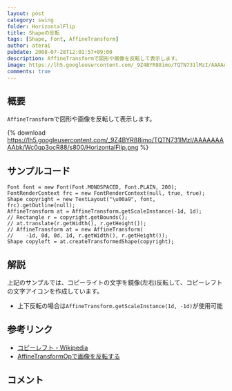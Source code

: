 ```yaml
---
layout: post
category: swing
folder: HorizontalFlip
title: Shapeの反転
tags: [Shape, Font, AffineTransform]
author: aterai
pubdate: 2008-07-28T12:01:57+09:00
description: AffineTransformで図形や画像を反転して表示します。
image: https://lh5.googleusercontent.com/_9Z4BYR88imo/TQTN731lMzI/AAAAAAAAAbk/Wc0qp3ocR88/s800/HorizontalFlip.png
comments: true
---
```

## 概要
`AffineTransform`で図形や画像を反転して表示します。

{% download https://lh5.googleusercontent.com/_9Z4BYR88imo/TQTN731lMzI/AAAAAAAAAbk/Wc0qp3ocR88/s800/HorizontalFlip.png %}

## サンプルコード
<pre class="prettyprint"><code>Font font = new Font(Font.MONOSPACED, Font.PLAIN, 200);
FontRenderContext frc = new FontRenderContext(null, true, true);
Shape copyright = new TextLayout("\u00a9", font, frc).getOutline(null);
AffineTransform at = AffineTransform.getScaleInstance(-1d, 1d);
// Rectangle r = copyright.getBounds();
// at.translate(r.getWidth(), r.getHeight());
// AffineTransform at = new AffineTransform(
//    -1d, 0d, 0d, 1d, r.getWidth(), r.getHeight());
Shape copyleft = at.createTransformedShape(copyright);
</code></pre>

## 解説
上記のサンプルでは、コピーライトの文字を鏡像(左右)反転して、コピーレフトの文字アイコンを作成しています。

- 上下反転の場合は`AffineTransform.getScaleInstance(1d, -1d)`が使用可能

<!-- dummy comment line for breaking list -->

## 参考リンク
- [コピーレフト - Wikipedia](http://en.wikipedia.org/wiki/Copyleft)
- [AffineTransformOpで画像を反転する](https://ateraimemo.com/Swing/AffineTransformOp.html)

<!-- dummy comment line for breaking list -->

## コメント
